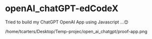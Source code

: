 # openAI_chatGPT-edCodeX
Tried to build my ChatGPT OpenAI  App using Javascript ...😊 

/home/tcarters/Desktop/Temp-projec/open_ai_chatgpt/proof-app.png
